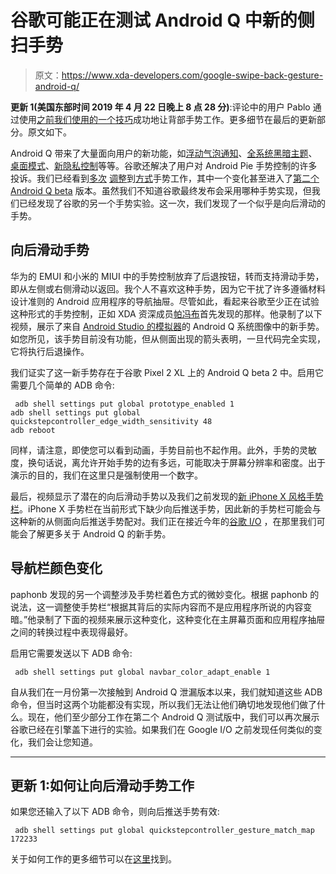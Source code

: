 # 谷歌可能正在测试 Android Q 中新的侧扫手势

> 原文：<https://www.xda-developers.com/google-swipe-back-gesture-android-q/>

**更新 1(美国东部时间 2019 年 4 月 22 日晚上 8 点 28 分)**:评论中的用户 Pablo 通过使用[之前我们使用的一个技巧](https://www.xda-developers.com/android-q-navigation-gesture-controls/)成功地让背部手势工作。更多细节在最后的更新部分。原文如下。

Android Q 带来了大量面向用户的新功能，如[浮动气泡通知](https://www.xda-developers.com/android-q-beta-2-notification-bubbles/)、[全系统黑暗主题](https://www.xda-developers.com/android-q-toggle-dark-theme/)、[桌面模式](https://www.xda-developers.com/android-q-desktop-mode/)、[新隐私控制](https://www.xda-developers.com/android-q-privacy-permission-controls/)等等。谷歌还解决了用户对 Android Pie 手势控制的许多投诉。我们已经看到[多次](https://www.xda-developers.com/android-q-gestures-back-button/) [调整](https://www.xda-developers.com/android-q-iphone-navigation-gestures/)到[方式](https://www.xda-developers.com/android-q-beta-2-iphone-x-gesture-bar/)手势工作，其中一个变化甚至进入了[第二个 Android Q beta](https://www.xda-developers.com/android-q-beta-2-everything-new/) 版本。虽然我们不知道谷歌最终发布会采用哪种手势实现，但我们已经发现了谷歌的另一个手势实验。这一次，我们发现了一个似乎是向后滑动的手势。

## 向后滑动手势

华为的 EMUI 和小米的 MIUI 中的手势控制放弃了后退按钮，转而支持滑动手势，即从左侧或右侧滑动以返回。我个人不喜欢这种手势，因为它干扰了许多遵循材料设计准则的 Android 应用程序的导航抽屉。尽管如此，看起来谷歌至少正在试验这种形式的手势控制，正如 XDA 资深成员[帕冯布](https://forum.xda-developers.com/member.php?u=6018897)首先发现的那样。他录制了以下视频，展示了来自 [Android Studio 的模拟器](https://www.xda-developers.com/android-studio-3-4-stable-android-q-emulator-r8-proguard/)的 Android Q 系统图像中的新手势。如您所见，该手势目前没有功能，但从侧面出现的箭头表明，一旦代码完全实现，它将执行后退操作。

我们证实了这一新手势存在于谷歌 Pixel 2 XL 上的 Android Q beta 2 中。启用它需要几个简单的 ADB 命令:

```
 adb shell settings put global prototype_enabled 1
adb shell settings put global quickstepcontroller_edge_width_sensitivity 48
adb reboot 
```

同样，请注意，即使您可以看到动画，手势目前也不起作用。此外，手势的灵敏度，换句话说，离允许开始手势的边有多远，可能取决于屏幕分辨率和密度。出于演示的目的，我们在这里只是强制使用一个数字。

最后，视频显示了潜在的向后滑动手势以及我们之前发现的[新 iPhone X 风格手势栏](https://www.xda-developers.com/android-q-beta-2-iphone-x-gesture-bar/)。iPhone X 手势栏在当前形式下缺少向后推送手势，因此新的手势栏可能会与这种新的从侧面向后推送手势配对。我们正在接近今年的[谷歌 I/O](https://www.xda-developers.com/google-io-2019-may-7-9/) ，在那里我们可能会了解更多关于 Android Q 的新手势。

## 导航栏颜色变化

paphonb 发现的另一个调整涉及手势栏着色方式的微妙变化。根据 paphonb 的说法，这一调整使手势栏“根据其背后的实际内容而不是应用程序所说的内容变暗。”他录制了下面的视频来展示这种变化，这种变化在主屏幕页面和应用程序抽屉之间的转换过程中表现得最好。

启用它需要发送以下 ADB 命令:

```
 adb shell settings put global navbar_color_adapt_enable 1 
```

自从我们在一月份第一次接触到 Android Q 泄漏版本以来，我们就知道这些 ADB 命令，但当时这两个功能都没有实现，所以我们无法让他们确切地发现他们做了什么。现在，他们至少部分工作在第二个 Android Q 测试版中，我们可以再次展示谷歌已经在引擎盖下进行的实验。如果我们在 Google I/O 之前发现任何类似的变化，我们会让您知道。

* * *

## 更新 1:如何让向后滑动手势工作

如果您还输入了以下 ADB 命令，则向后推送手势有效:

```
 adb shell settings put global quickstepcontroller_gesture_match_map 172233 
```

关于如何工作的更多细节可以在[这里](https://www.xda-developers.com/android-q-navigation-gesture-controls/)找到。